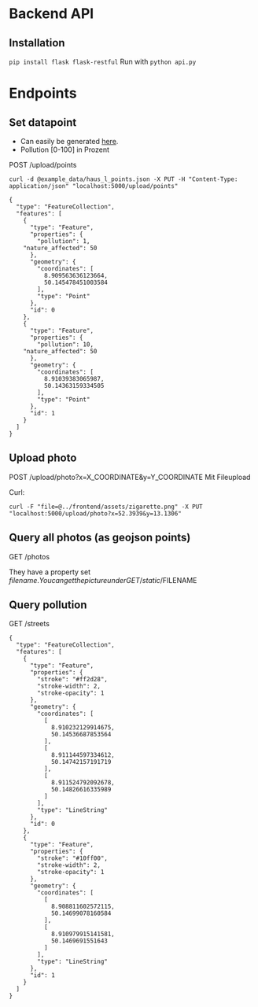 # Backend API

## Installation
``` pip install flask flask-restful ```
Run with
```python api.py```

# Endpoints
## Set datapoint
- Can easily be generated [here](https://geojson.io/#map=2/0/20).
- Pollution [0-100] in Prozent

POST /upload/points
```
curl -d @example_data/haus_l_points.json -X PUT -H "Content-Type: application/json" "localhost:5000/upload/points"
```
```
{
  "type": "FeatureCollection",
  "features": [
    {
      "type": "Feature",
      "properties": {
        "pollution": 1,
	"nature_affected": 50
      },
      "geometry": {
        "coordinates": [
          8.909563636123664,
          50.145478451003584
        ],
        "type": "Point"
      },
      "id": 0
    },
    {
      "type": "Feature",
      "properties": {
        "pollution": 10,
	"nature_affected": 50
      },
      "geometry": {
        "coordinates": [
          8.91039383065987,
          50.14363159334505
        ],
        "type": "Point"
      },
      "id": 1
    }
  ]
}
```
## Upload photo
POST /upload/photo?x=X_COORDINATE&y=Y_COORDINATE
Mit Fileupload

Curl:
```
curl -F "file=@../frontend/assets/zigarette.png" -X PUT "localhost:5000/upload/photo?x=52.3939&y=13.1306"
```

## Query all photos (as geojson points)
GET /photos

They have a property set $filename. You can get the picture under
GET /static/$FILENAME


## Query pollution
GET /streets
```
{
  "type": "FeatureCollection",
  "features": [
    {
      "type": "Feature",
      "properties": {
        "stroke": "#ff2d28",
        "stroke-width": 2,
        "stroke-opacity": 1
      },
      "geometry": {
        "coordinates": [
          [
            8.910232129914675,
            50.14536687853564
          ],
          [
            8.911144597334612,
            50.14742157191719
          ],
          [
            8.911524792092678,
            50.14826616335989
          ]
        ],
        "type": "LineString"
      },
      "id": 0
    },
    {
      "type": "Feature",
      "properties": {
        "stroke": "#10ff00",
        "stroke-width": 2,
        "stroke-opacity": 1
      },
      "geometry": {
        "coordinates": [
          [
            8.908811602572115,
            50.14699078160584
          ],
          [
            8.910979915141581,
            50.1469691551643
          ]
        ],
        "type": "LineString"
      },
      "id": 1
    }
  ]
}
```
